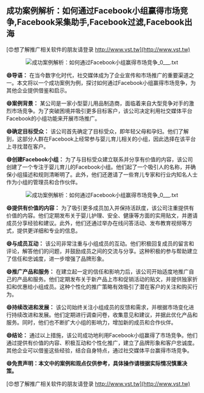 ## **成功案例解析：如何通过Facebook小组赢得市场竞争,Facebook采集助手,Facebook过滤,Facebook出海**

[😍想了解推广相关软件的朋友请登录 http://www.vst.tw](http://www.vst.tw)

 <center><img src="https://vst.tw/MP4/tuiguang/png/3.png" alt="成功案例解析：如何通过Facebook小组赢得市场竞争_0___.txt"></center>

**😄导语：**
在当今数字化时代，社交媒体成为了企业宣传和市场推广的重要渠道之一。本文将以一个成功案例为例，探讨如何通过Facebook小组赢得市场竞争，为其他企业提供借鉴和启示。

**😄案例背景：**
某公司是一家小型婴儿用品制造商，面临着来自大型竞争对手的激烈市场竞争。为了突破困境并吸引更多目标客户，该公司决定利用社交媒体平台Facebook的小组功能来开展市场推广。

**😄确定目标受众：**
该公司首先确定了目标受众，即年轻父母和孕妇。他们了解到，这部分人群在Facebook上经常参与婴儿育儿相关的小组，因此选择在该平台上寻找潜在客户。

**😄创建Facebook小组：**
为了与目标受众建立联系并分享有价值的内容，该公司创建了一个专注于婴儿育儿的Facebook小组。他们起了一个吸引人的名称，并确保小组描述和规则清晰明了。此外，他们还邀请了一些育儿专家和行业内知名人士作为小组的管理员和合作伙伴。

 <center><img src="https://vst.tw/MP4/tuiguang/png/5.png" alt="成功案例解析：如何通过Facebook小组赢得市场竞争_0___.txt"></center>

**😄提供有价值的内容：**
为了吸引更多成员加入并保持活跃度，该公司注重提供有价值的内容。他们定期发布关于婴儿护理、安全、健康等方面的实用贴文，并邀请成员分享经验和建议。此外，他们还通过举办在线问答活动、发布教育视频等方式，提供更详细和专业的信息。

**😄与成员互动：**
该公司非常注重与小组成员的互动。他们积极回复成员的留言和评论，解答他们的问题，并鼓励成员之间的交流与分享。这种积极的参与帮助建立了信任和忠诚度，进一步增强了品牌形象。

**😄推广产品和服务：**
在建立起一定的信任和影响力后，该公司开始适度地推广自己的产品和服务。他们定期发布关于新产品上市和促销活动的贴文，并提供独家折扣和优惠给小组成员。这种个性化的推广策略有效吸引了潜在客户的关注和购买行为。

**😄持续改进和发展：**
该公司始终关注小组成员的反馈和需求，并根据市场变化进行持续改进和发展。他们定期进行调查问卷，收集意见和建议，并据此优化产品和服务。同时，他们也不断扩大小组的影响力，增加新的成员和合作伙伴。

**😄结论：**
通过以上措施，该公司成功地利用Facebook小组赢得了市场竞争。他们通过提供有价值的内容、积极互动和个性化推广，建立了品牌形象和客户忠诚度。其他企业可以借鉴这些经验，结合自身特点，通过社交媒体平台赢得市场竞争。

**😄免责声明：本文中的案例和观点仅供参考，具体操作请根据实际情况慎重决策。**

[😍想了解推广相关软件的朋友请登录 http://www.vst.tw](http://www.vst.tw)



